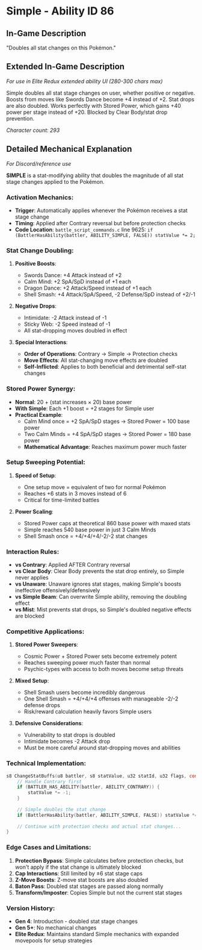 # Simple - Ability ID 86

## In-Game Description
"Doubles all stat changes on this Pokémon."

## Extended In-Game Description
*For use in Elite Redux extended ability UI (280-300 chars max)*

Simple doubles all stat stage changes on user, whether positive or negative. Boosts from moves like Swords Dance become +4 instead of +2. Stat drops are also doubled. Works perfectly with Stored Power, which gains +40 power per stage instead of +20. Blocked by Clear Body/stat drop prevention.

*Character count: 293*

## Detailed Mechanical Explanation
*For Discord/reference use*

**SIMPLE** is a stat-modifying ability that doubles the magnitude of all stat stage changes applied to the Pokémon.

### Activation Mechanics:
- **Trigger**: Automatically applies whenever the Pokémon receives a stat stage change
- **Timing**: Applied after Contrary reversal but before protection checks
- **Code Location**: `battle_script_commands.c` line 9625: `if (BattlerHasAbility(battler, ABILITY_SIMPLE, FALSE)) statValue *= 2;`

### Stat Change Doubling:
1. **Positive Boosts**:
   - Swords Dance: +4 Attack instead of +2
   - Calm Mind: +2 SpA/SpD instead of +1 each
   - Dragon Dance: +2 Attack/Speed instead of +1 each
   - Shell Smash: +4 Attack/SpA/Speed, -2 Defense/SpD instead of +2/-1

2. **Negative Drops**:
   - Intimidate: -2 Attack instead of -1
   - Sticky Web: -2 Speed instead of -1
   - All stat-dropping moves doubled in effect

3. **Special Interactions**:
   - **Order of Operations**: Contrary → Simple → Protection checks
   - **Move Effects**: All stat-changing move effects are doubled
   - **Self-Inflicted**: Applies to both beneficial and detrimental self-stat changes

### Stored Power Synergy:
- **Normal**: 20 + (stat increases × 20) base power
- **With Simple**: Each +1 boost = +2 stages for Simple user
- **Practical Example**: 
  - Calm Mind once = +2 SpA/SpD stages → Stored Power = 100 base power
  - Two Calm Minds = +4 SpA/SpD stages → Stored Power = 180 base power
  - **Mathematical Advantage**: Reaches maximum power much faster

### Setup Sweeping Potential:
1. **Speed of Setup**:
   - One setup move = equivalent of two for normal Pokémon
   - Reaches +6 stats in 3 moves instead of 6
   - Critical for time-limited battles

2. **Power Scaling**:
   - Stored Power caps at theoretical 860 base power with maxed stats
   - Simple reaches 540 base power in just 3 Calm Minds
   - Shell Smash once = +4/+4/+4/-2/-2 stat changes

### Interaction Rules:
- **vs Contrary**: Applied AFTER Contrary reversal
- **vs Clear Body**: Clear Body prevents the stat drop entirely, so Simple never applies
- **vs Unaware**: Unaware ignores stat stages, making Simple's boosts ineffective offensively/defensively
- **vs Simple Beam**: Can overwrite Simple ability, removing the doubling effect
- **vs Mist**: Mist prevents stat drops, so Simple's doubled negative effects are blocked

### Competitive Applications:
1. **Stored Power Sweepers**:
   - Cosmic Power + Stored Power sets become extremely potent
   - Reaches sweeping power much faster than normal
   - Psychic-types with access to both moves become setup threats

2. **Mixed Setup**:
   - Shell Smash users become incredibly dangerous
   - One Shell Smash = +4/+4/+4 offenses with manageable -2/-2 defense drops
   - Risk/reward calculation heavily favors Simple users

3. **Defensive Considerations**:
   - Vulnerability to stat drops is doubled
   - Intimidate becomes -2 Attack drop
   - Must be more careful around stat-dropping moves and abilities

### Technical Implementation:
```c
s8 ChangeStatBuffs(u8 battler, s8 statValue, u32 statId, u32 flags, const u8* BS_ptr) {
    // Handle Contrary first
    if (BATTLER_HAS_ABILITY(battler, ABILITY_CONTRARY)) {
        statValue *= -1;
    }
    
    // Simple doubles the stat change
    if (BattlerHasAbility(battler, ABILITY_SIMPLE, FALSE)) statValue *= 2;
    
    // Continue with protection checks and actual stat changes...
}
```

### Edge Cases and Limitations:
1. **Protection Bypass**: Simple calculates before protection checks, but won't apply if the stat change is ultimately blocked
2. **Cap Interactions**: Still limited by ±6 stat stage caps
3. **Z-Move Boosts**: Z-move stat boosts are also doubled
4. **Baton Pass**: Doubled stat stages are passed along normally
5. **Transform/Imposter**: Copies Simple but not the current stat stages

### Version History:
- **Gen 4**: Introduction - doubled stat stage changes
- **Gen 5+**: No mechanical changes
- **Elite Redux**: Maintains standard Simple mechanics with expanded movepools for setup strategies